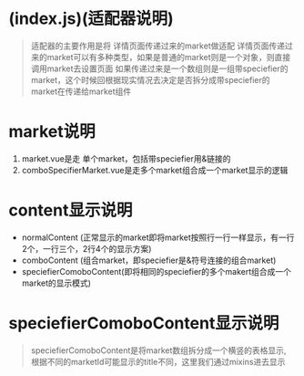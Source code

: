 # (index.js)(适配器说明)
> 适配器的主要作用是将 详情页面传递过来的market做适配
> 详情页面传递过来的market可以有多种类型，如果是普通的market则是一个对象，则直接调用market去设置页面
> 如果传递过来是一个数组则是一组带speciefier的market，这个时候回根据现实情况去决定是否拆分成带speciefier的market在传递给market组件

# market说明
1. market.vue是走 单个market，包括带speciefier用&链接的
2. comboSpecifierMarket.vue是走多个market组合成一个market显示的逻辑

# content显示说明
- normalContent (正常显示的market即将market按照行一行一样显示，有一行2个，一行三个，2行4个的显示方案)
- comboContent (组合market，即speciefier是&符号连接的组合market)
- speciefierComoboContent(即将相同的speciefier的多个makert组合成一个market的显示模式)


# speciefierComoboContent显示说明
> speciefierComoboContent是将market数组拆分成一个横竖的表格显示, 根据不同的marketId可能显示的title不同，这里我们通过mixins进去显示
